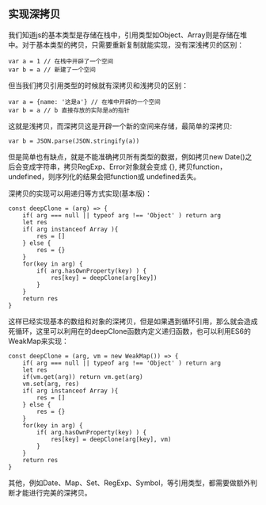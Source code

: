 ## 实现深拷贝

我们知道js的基本类型是存储在栈中，引用类型如Object、Array则是存储在堆中。对于基本类型的拷贝，只需要重新复制就能实现，没有深浅拷贝的区别：

    var a = 1 // 在栈中开辟了一个空间
    var b = a // 新建了一个空间

但当我们拷贝引用类型的时候就有深拷贝和浅拷贝的区别：

    var a = {name: '这是a'} // 在堆中开辟的一个空间
    var b = a // b 直接存放的实际是a的指针

这就是浅拷贝，而深拷贝这是开辟一个新的空间来存储，最简单的深拷贝:

    var b = JSON.parse(JSON.stringify(a))

但是简单也有缺点，就是不能准确拷贝所有类型的数据，例如拷贝new Date()之后会变成字符串，拷贝RegExp、Error对象就会变成 {}, 拷贝function，undefined，则序列化的结果会把function或 undefined丢失。

深拷贝的实现可以用递归等方式实现(基本版)：

    const deepClone = (arg) => {
        if( arg === null || typeof arg !== 'Object' ) return arg
        let res
        if( arg instanceof Array ){
            res = []
        } else {
            res = {}
        }
        for(key in arg) {
            if( arg.hasOwnProperty(key) ) {
                res[key] = deepClone(arg[key])
            }
        }
        return res
    }

这样已经实现基本的数组和对象的深拷贝，但是如果遇到循环引用，那么就会造成死循环，这里可以利用在的deepClone函数内定义递归函数，也可以利用ES6的WeakMap来实现：

    const deepClone = (arg, vm = new WeakMap()) => {
        if( arg === null || typeof arg !== 'Object' ) return arg
        let res
        if(vm.get(arg)) return vm.get(arg)
        vm.set(arg, res)
        if( arg instanceof Array ){
            res = []
        } else {
            res = {}
        }
        for(key in arg) {
            if( arg.hasOwnProperty(key) ) {
                res[key] = deepClone(arg[key], vm)
            }
        }
        return res
    }

其他，例如Date、Map、Set、RegExp、Symbol，等引用类型，都需要做额外判断才能进行完美的深拷贝。